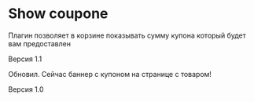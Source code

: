 # Show coupone #

 Плагин позволяет в корзине показывать сумму купона который будет вам предоставлен

 Версия 1.1
 
 Обновил. Сейчас баннер с купоном на странице с товаром! 

 Версия 1.0

 <div id="showcoupon" class="row large">
     <div id="showcouponelabel" class="col-md-offset-7 col-md-2 col-sm-6 align-center sm-align-right xs-align-center xs-padding-bt-15 xs-padding-bt"></div>
     <div id="showcouponevalue" class="col-md-2 col-sm-4 align-right xs-align-center bold nowrap"></div>
 </div>
